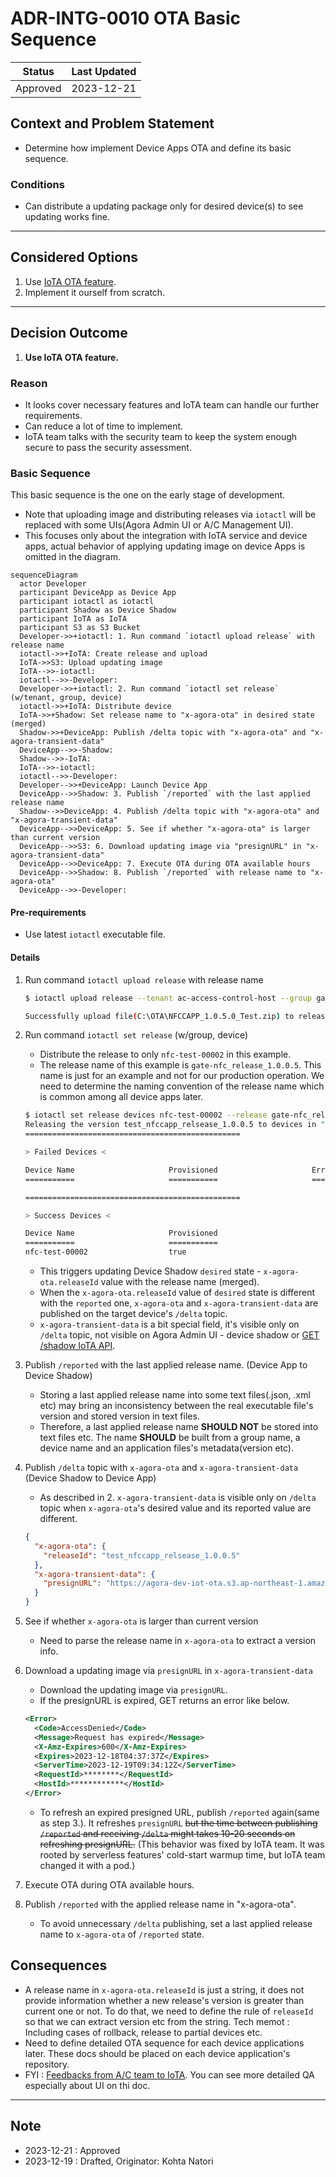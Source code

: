 # ADR-INTG-0010 OTA Basic Sequence

| Status   | Last Updated |
| -------- | ------------ |
| Approved | 2023-12-21   |

## Context and Problem Statement

- Determine how implement Device Apps OTA and define its basic sequence.

### Conditions

- Can distribute a updating package only for desired device(s) to see updating works fine.

---

## Considered Options

1. Use [IoTA OTA feature](https://developer.woven-city.toyota/docs/default/Component/iota-service/Concepts/OTA/cli_tutorial/).
2. Implement it ourself from scratch.

---

## Decision Outcome

1. **Use IoTA OTA feature.**

### Reason

- It looks cover necessary features and IoTA team can handle our further requirements.
- Can reduce a lot of time to implement.
- IoTA team talks with the security team to keep the system enough secure to pass the security assessment.

### Basic Sequence

This basic sequence is the one on the early stage of development.

- Note that uploading image and distributing releases via `iotactl` will be replaced with some UIs(Agora Admin UI or A/C Management UI).
- This focuses only about the integration with IoTA service and device apps, actual behavior of applying updating image on device Apps is omitted in the diagram.

```mermaid
sequenceDiagram
  actor Developer
  participant DeviceApp as Device App
  participant iotactl as iotactl
  participant Shadow as Device Shadow
  participant IoTA as IoTA
  participant S3 as S3 Bucket
  Developer->>+iotactl: 1. Run command `iotactl upload release` with release name
  iotactl->>+IoTA: Create release and upload
  IoTA->>S3: Upload updating image
  IoTA-->>-iotactl: 
  iotactl-->>-Developer: 
  Developer->>+iotactl: 2. Run command `iotactl set release` (w/tenant, group, device)
  iotactl->>+IoTA: Distribute device
  IoTA->>+Shadow: Set release name to "x-agora-ota" in desired state (merged)
  Shadow->>+DeviceApp: Publish /delta topic with "x-agora-ota" and "x-agora-transient-data"
  DeviceApp-->>-Shadow: 
  Shadow-->>-IoTA: 
  IoTA-->>-iotactl: 
  iotactl-->>-Developer: 
  Developer-->>+DeviceApp: Launch Device App
  DeviceApp-->>Shadow: 3. Publish `/reported` with the last applied release name
  Shadow-->>DeviceApp: 4. Publish /delta topic with "x-agora-ota" and "x-agora-transient-data"
  DeviceApp-->>DeviceApp: 5. See if whether "x-agora-ota" is larger than current version
  DeviceApp-->>S3: 6. Download updating image via "presignURL" in "x-agora-transient-data"
  DeviceApp-->>DeviceApp: 7. Execute OTA during OTA available hours
  DeviceApp-->>Shadow: 8. Publish `/reported` with release name to "x-agora-ota"
  DeviceApp-->>-Developer:  
```

#### Pre-requirements

- Use latest `iotactl` executable file.

#### Details

1. Run command `iotactl upload release` with release name

    ```bash
    $ iotactl upload release --tenant ac-access-control-host --group gate-nfc --release gate-nfc_relsease_1.0.0.5 --file-upload "C:\OTA\NFCCAPP_1.0.5.0_Test.zip"

    Successfully upload file(C:\OTA\NFCCAPP_1.0.5.0_Test.zip) to release(gate-nfc_relsease_1.0.0.5)
    ```

2. Run command `iotactl set release` (w/group, device)

   - Distribute the release to only `nfc-test-00002` in this example.
   - The release name of this example is `gate-nfc_release_1.0.0.5`. This name is just for an example and not for our production operation. We need to determine the naming convention of the release name which is common among all device apps later.

    ```bash
    $ iotactl set release devices nfc-test-00002 --release gate-nfc_relsease_1.0.0.5 --group gate-nfc
    Releasing the version test_nfccapp_relsease_1.0.0.5 to devices in "ac-access-control-host:gate-nfc"
    ================================================

    > Failed Devices <

    Device Name                     Provisioned                     Error
    ===========                     ===========                     ===========

    ================================================

    > Success Devices <

    Device Name                     Provisioned
    ===========                     ===========
    nfc-test-00002                  true

    ```

    - This triggers updating Device Shadow `desired` state - `x-agora-ota.releaseId` value with the release name (merged).
    - When the `x-agora-ota.releaseId` value of `desired` state is different with the `reported` one, `x-agora-ota` and `x-agora-transient-data` are published on the target device's `/delta` topic.
    - `x-agora-transient-data` is a bit special field, it's visible only on `/delta` topic, not visible on Agora Admin UI - device shadow or [GET /shadow IoTA API](https://developer.woven-city.toyota/catalog/default/api/iota-api/definition#/default/GetShadowGroupDevices).

3. Publish `/reported` with the last applied release name. (Device App to Device Shadow)

    - Storing a last applied release name into some text files(.json, .xml etc) may bring an inconsistency between the real executable file's version and stored version in text files.
    - Therefore, a last applied release name **SHOULD NOT** be stored into text files etc. The name **SHOULD** be built from a group name, a device name and an application files's metadata(version etc).

4. Publish `/delta` topic with `x-agora-ota` and `x-agora-transient-data` (Device Shadow to Device App)

    - As described in 2. `x-agora-transient-data` is visible only on `/delta` topic when `x-agora-ota`'s desired value and its reported value are different.

    ```json
    { 
      "x-agora-ota": {
        "releaseId": "test_nfccapp_relsease_1.0.0.5"
      },
      "x-agora-transient-data": {
        "presignURL": "https://agora-dev-iot-ota.s3.ap-northeast-1.amazonaws.com/ac-access-control-host/gate-nfc/gate-nfc_relsease_1.0.0.5?X-Amz-Algorithm=AWS4-HMAC-SHA256&X-Amz-Checksum-Mode=ENABLED&X-Amz-Credential=...longlongURL..."
      }
    }
    ```

5. See if whether `x-agora-ota` is larger than current version

    - Need to parse the release name in `x-agora-ota` to extract a version info.

6. Download a updating image via `presignURL` in `x-agora-transient-data`

    - Download the updating image via `presignURL`.
    - If the presignURL is expired, GET returns an error like below.

    ```xml
    <Error>
      <Code>AccessDenied</Code>
      <Message>Request has expired</Message>
      <X-Amz-Expires>600</X-Amz-Expires>
      <Expires>2023-12-18T04:37:37Z</Expires>
      <ServerTime>2023-12-19T09:34:12Z</ServerTime>
      <RequestId>********</RequestId>
      <HostId>************</HostId>
    </Error>
    ```

    - To refresh an expired presigned URL, publish `/reported` again(same as step 3.).  It refreshes `presignURL` ~~but the time between publishing `/reported` and receiving `/delta` might takes 10-20 seconds on refreshing presignURL.~~ (This behavior was fixed by IoTA team. It was rooted by serverless features' cold-start warmup time, but IoTA team changed it with a pod.)

7. Execute OTA during OTA available hours.

8. Publish `/reported` with the applied release name in "x-agora-ota".

    - To avoid unnecessary `/delta` publishing, set a last applied release name to `x-agora-ota` of `/reported` state.

## Consequences

- A release name in `x-agora-ota.releaseId` is just a string, it does not provide information whether a new release's version is greater than current one or not. To do that, we need to define the rule of `releaseId` so that we can extract version etc from the string. Tech memot : Including cases of rollback, release to partial devices etc.
- Need to define detailed OTA sequence for each device applications later. These docs should be placed on each device application's repository.
- FYI : [Feedbacks from A/C team to IoTA](https://docs.google.com/document/d/1lcN4lqY7Qa66OWG1bD8WPgT2SwIGEoiUMQvQSvRI2bU/edit#heading=h.w3avbv7gww0d). You can see more detailed QA especially about UI on thi doc.

---

## Note

- 2023-12-21 : Approved
- 2023-12-19 : Drafted, Originator: Kohta Natori
